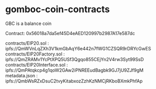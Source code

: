 # gomboc-coin-contracts
GBC is a balance coin

Contract: 0x56018a7da5ef45D4eAED120997b2987A17e587dc

contracts/EIP20.sol : 
ipfs://QmWVnLqZXh3V1kmGbAqY6e442n7fWG1CZSQR9rDRYcGwES
contracts/EIP20Factory.sol : 
ipfs://QmZRAMv1YcPtXPQ5USf3Qgqo855CEjYn2V4rw3Syt99SsD
contracts/EIP20Interface.sol : 
ipfs://QmPAtqkcp4g1qoW2GAw2iPNREEudBagbk9GJ7jU9ZJf9gM
metadata.json : 
ipfs://QmbWsRZxDsuC2tvyKitabxozZzhKzNMCjRKboBXmkPhfAp